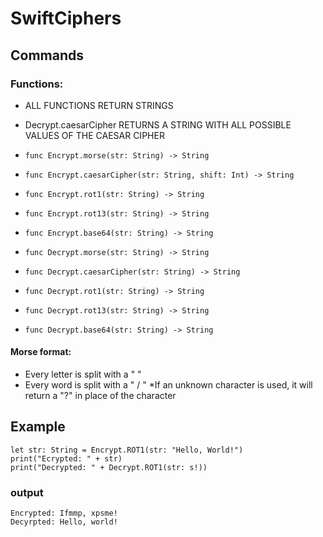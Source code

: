 # SwiftCiphers
## Commands
### Functions:
* ALL FUNCTIONS RETURN STRINGS
* Decrypt.caesarCipher RETURNS A STRING WITH ALL POSSIBLE VALUES OF THE CAESAR CIPHER

* `func Encrypt.morse(str: String) -> String`
* `func Encrypt.caesarCipher(str: String, shift: Int) -> String`
* `func Encrypt.rot1(str: String) -> String`
* `func Encrypt.rot13(str: String) -> String`
* `func Encrypt.base64(str: String) -> String`

* `func Decrypt.morse(str: String) -> String`
* `func Decrypt.caesarCipher(str: String) -> String`
* `func Decrypt.rot1(str: String) -> String`
* `func Decrypt.rot13(str: String) -> String`
* `func Decrypt.base64(str: String) -> String`

#### Morse format:
* Every letter is split with a " "
* Every word is split with a " / "
*If an unknown character is used, it will return a "?" in place of the character


## Example
```
let str: String = Encrypt.ROT1(str: "Hello, World!")
print("Ecrypted: " + str)
print("Decrypted: " + Decrypt.ROT1(str: s!))
```
### output
```
Encrypted: Ifmmp, xpsme!
Decyrpted: Hello, world!
```
